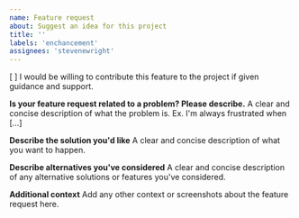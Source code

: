 ```yaml
---
name: Feature request
about: Suggest an idea for this project
title: ''
labels: 'enchancement'
assignees: 'stevenewright'
---
```


[ ] I would be willing to contribute this feature to the project if given guidance and support.

**Is your feature request related to a problem? Please describe.** A clear and concise description
of what the problem is. Ex. I'm always frustrated when [...]

**Describe the solution you'd like** A clear and concise description of what you want to happen.

**Describe alternatives you've considered** A clear and concise description of any alternative
solutions or features you've considered.

**Additional context** Add any other context or screenshots about the feature request here.
